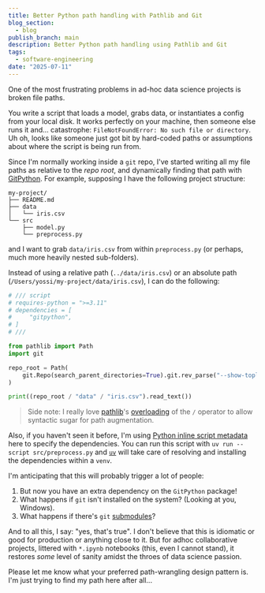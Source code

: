 ```yaml
---
title: Better Python path handling with Pathlib and Git
blog_section:
  - blog
publish_branch: main
description: Better Python path handling using Pathlib and Git
tags:
  - software-engineering
date: "2025-07-11"
---
```


One of the most frustrating problems in ad-hoc data science projects is broken file paths.

You write a script that loads a model, grabs data, or instantiates a config from your local disk. It works perfectly on your machine, then someone else runs it and… catastrophe: `FileNotFoundError: No such file or directory`. Uh oh, looks like someone just got bit by hard-coded paths or assumptions about where the script is being run from.

Since I'm normally working inside a `git` repo, I've started writing all my file paths as relative to the _repo root_, and dynamically finding that path with [GitPython](https://github.com/gitpython-developers/GitPython). For example, supposing I have the following project structure:

```text
my-project/
├── README.md
├── data
│   └── iris.csv
└── src
    ├── model.py
    └── preprocess.py
```

and I want to grab `data/iris.csv` from within `preprocess.py` (or perhaps, much more heavily nested sub-folders).

Instead of using a relative path (`../data/iris.csv`) or an absolute path (`/Users/yossi/my-project/data/iris.csv`), I can do the following:

```python
# /// script
# requires-python = ">=3.11"
# dependencies = [
#     "gitpython",
# ]
# ///

from pathlib import Path
import git

repo_root = Path(
    git.Repo(search_parent_directories=True).git.rev_parse("--show-toplevel")
)

print((repo_root / "data" / "iris.csv").read_text())
```

> Side note: I really love [pathlib](https://docs.python.org/3/library/pathlib.html)'s [overloading](https://github.com/python/cpython/blob/175ada2806abef16187361ba4ad5242fb9284f60/Lib/pathlib/_local.py#L148) of the `/` operator to allow syntactic sugar for path augmentation.

Also, if you haven't seen it before, I'm using [Python inline script metadata](https://packaging.python.org/en/latest/specifications/inline-script-metadata/) here to specify the dependencies. You can run this script with `uv run --script src/preprocess.py` and [`uv`](https://github.com/astral-sh/uv) will take care of resolving and installing the dependencies within a `venv`.

I'm anticipating that this will probably trigger a lot of people:
1. But now you have an extra dependency on the `GitPython` package!
2. What happens if `git` isn't installed on the system? (Looking at you, Windows).
3. What happens if there's `git` [submodules](https://git-scm.com/book/en/v2/Git-Tools-Submodules)?

And to all this, I say: "yes, that's true". I don't believe that this is idiomatic or good for production or anything close to it. But for adhoc collaborative projects, littered with `*.ipynb` notebooks (this, even I cannot stand), it restores _some_ level of sanity amidst the throes of data science passion.

Please let me know what your preferred path-wrangling design pattern is. I'm just trying to find my path here after all...
